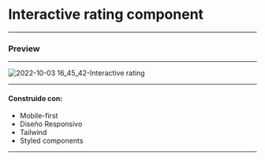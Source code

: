 # Interactive rating component
----
### Preview
----
![2022-10-03 16_45_42-Interactive rating](https://user-images.githubusercontent.com/26255765/193691700-f431ff29-9571-4b54-a838-c416df67fb5d.png)


-----
#### Construido con:

- Mobile-first
- Diseño Responsivo
- Tailwind
- Styled components
----------
